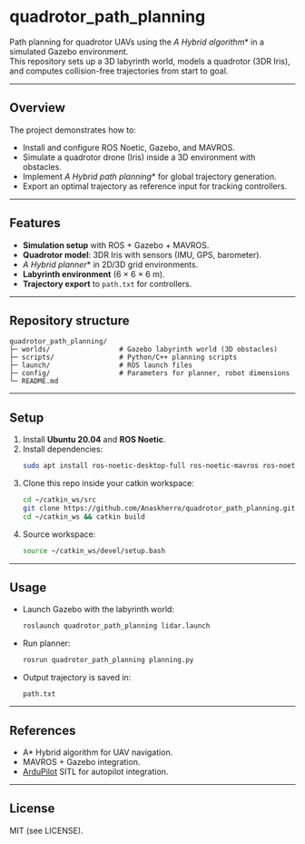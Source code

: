 # quadrotor_path_planning

Path planning for quadrotor UAVs using the **A* Hybrid algorithm** in a simulated Gazebo environment.  
This repository sets up a 3D labyrinth world, models a quadrotor (3DR Iris), and computes collision-free trajectories from start to goal.

---

## Overview

The project demonstrates how to:
- Install and configure ROS Noetic, Gazebo, and MAVROS.
- Simulate a quadrotor drone (Iris) inside a 3D environment with obstacles.
- Implement **A* Hybrid path planning** for global trajectory generation.
- Export an optimal trajectory as reference input for tracking controllers.

---

## Features

- **Simulation setup** with ROS + Gazebo + MAVROS.  
- **Quadrotor model**: 3DR Iris with sensors (IMU, GPS, barometer).  
- **A* Hybrid planner** in 2D/3D grid environments.  
- **Labyrinth environment** (6 × 6 × 6 m).  
- **Trajectory export** to `path.txt` for controllers.  

---

## Repository structure

```
quadrotor_path_planning/
├─ worlds/                 # Gazebo labyrinth world (3D obstacles)
├─ scripts/                # Python/C++ planning scripts
├─ launch/                 # ROS launch files
├─ config/                 # Parameters for planner, robot dimensions
└─ README.md
```

---

## Setup

1. Install **Ubuntu 20.04** and **ROS Noetic**.  
2. Install dependencies:
   ```bash
   sudo apt install ros-noetic-desktop-full ros-noetic-mavros ros-noetic-mavros-extras
   ```
3. Clone this repo inside your catkin workspace:
   ```bash
   cd ~/catkin_ws/src
   git clone https://github.com/Anaskherro/quadrotor_path_planning.git
   cd ~/catkin_ws && catkin build
   ```
4. Source workspace:
   ```bash
   source ~/catkin_ws/devel/setup.bash
   ```

---

## Usage

- Launch Gazebo with the labyrinth world:
  ```bash
  roslaunch quadrotor_path_planning lidar.launch
  ```
- Run planner:
  ```bash
  rosrun quadrotor_path_planning planning.py
  ```
- Output trajectory is saved in:
  ```
  path.txt
  ```

---

## References

- A* Hybrid algorithm for UAV navigation.  
- MAVROS + Gazebo integration.  
- [ArduPilot](https://github.com/ArduPilot/ardupilot) SITL for autopilot integration.

---

## License

MIT (see LICENSE).
